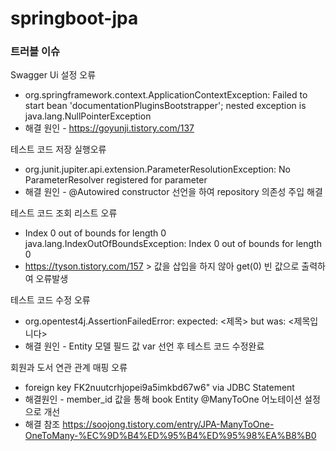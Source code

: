 # springboot-jpa

### 트러블 이슈

Swagger Ui 설정 오류<br>
- org.springframework.context.ApplicationContextException: Failed to start bean 'documentationPluginsBootstrapper'; nested exception is java.lang.NullPointerException
- 해결 원인 - https://goyunji.tistory.com/137

테스트 코드 저장 실행오류 <br>
- org.junit.jupiter.api.extension.ParameterResolutionException: No ParameterResolver registered for parameter
- 해결 원인 - @Autowired constructor 선언을 하여 repository 의존성 주입 해결

테스트 코드 조회 리스트 오류 <br>
- Index 0 out of bounds for length 0 java.lang.IndexOutOfBoundsException: Index 0 out of bounds for length 0
- https://tyson.tistory.com/157 > 값을 삽입을 하지 않아 get(0) 빈 값으로 출력하여 오류발생

테스트 코드 수정 오류 <br>
- org.opentest4j.AssertionFailedError: expected: <제목> but was: <제목입니다>
- 해결 원인 - Entity 모델 필드 값 var 선언 후 테스트 코드 수정완료

회원과 도서 연관 관계 매핑 오류 <br>
- foreign key FK2nuutcrhjopei9a5imkbd67w6" via JDBC Statement
- 해결원인 - member_id 값을 통해 book Entity @ManyToOne 어노테이션 설정으로 개선 
- 해결 참조 https://soojong.tistory.com/entry/JPA-ManyToOne-OneToMany-%EC%9D%B4%ED%95%B4%ED%95%98%EA%B8%B0  
